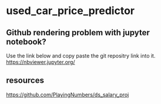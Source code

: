 # used_car_price_predictor
## Github rendering problem with jupyter notebook? 
Use the link below and copy paste the git repositry link into it.
https://nbviewer.jupyter.org/
## resources
https://github.com/PlayingNumbers/ds_salary_proj

